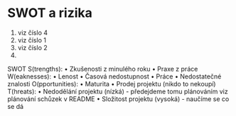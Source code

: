 # SWOT a rizika

1. viz číslo 4
2. viz číslo 1
3. viz číslo 2
4. 

SWOT
S(trengths):
    • Zkušenosti z minulého roku
    • Praxe z práce
W(eaknesses):
    • Lenost
    • Časová nedostupnost
    • Práce
    • Nedostatečné znalosti
O(pportunities):
    • Maturita
    • Prodej projektu (nikdo to nekoupí)
T(hreats):
    • Nedodělání projektu (nízká) - předejdeme tomu plánováním viz plánování schůzek v README
    • Složitost projektu (vysoká) - naučíme se co se dá